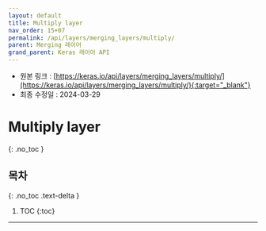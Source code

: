 ```yaml
---
layout: default
title: Multiply layer
nav_order: 15+07
permalink: /api/layers/merging_layers/multiply/
parent: Merging 레이어
grand_parent: Keras 레이어 API
---
```


* 원본 링크 : [https://keras.io/api/layers/merging_layers/multiply/](https://keras.io/api/layers/merging_layers/multiply/){:target="_blank"}
* 최종 수정일 : 2024-03-29

# Multiply layer
{: .no_toc }

## 목차
{: .no_toc .text-delta }

1. TOC
{:toc}

---
